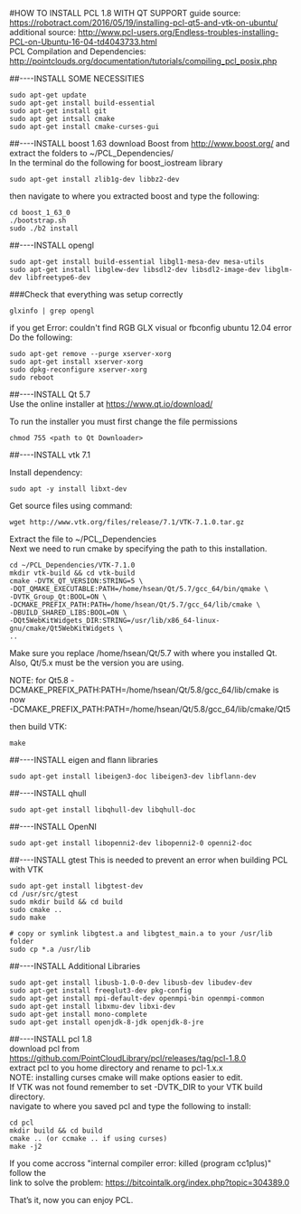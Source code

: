 #HOW TO INSTALL PCL 1.8 WITH QT SUPPORT
guide source: https://robotract.com/2016/05/19/installing-pcl-qt5-and-vtk-on-ubuntu/  
additional source: http://www.pcl-users.org/Endless-troubles-installing-PCL-on-Ubuntu-16-04-td4043733.html    
PCL Compilation and Dependencies: http://pointclouds.org/documentation/tutorials/compiling_pcl_posix.php   

##----INSTALL SOME NECESSITIES
```
sudo apt-get update
sudo apt-get install build-essential
sudo apt-get install git
sudo apt get intsall cmake
sudo apt-get install cmake-curses-gui 
```

##----INSTALL boost 1.63
download Boost from http://www.boost.org/ and extract the folders to ~/PCL_Dependencies/   
In the terminal do the following for boost_iostream library   
```
sudo apt-get install zlib1g-dev libbz2-dev
```
then navigate to where you extracted boost and type the following:   
```
cd boost_1_63_0
./bootstrap.sh
sudo ./b2 install
```
##----INSTALL opengl   
```
sudo apt-get install build-essential libgl1-mesa-dev mesa-utils
sudo apt-get install libglew-dev libsdl2-dev libsdl2-image-dev libglm-dev libfreetype6-dev
```
###Check that everything was setup correctly 
```
glxinfo | grep opengl
```
if you get Error: couldn't find RGB GLX visual or fbconfig ubuntu 12.04 error   
Do the following:   
```
sudo apt-get remove --purge xserver-xorg
sudo apt-get install xserver-xorg
sudo dpkg-reconfigure xserver-xorg
sudo reboot
```
##----INSTALL Qt 5.7   
Use the online installer at https://www.qt.io/download/  

To run the installer you must first change the file permissions      
```   
chmod 755 <path to Qt Downloader>   
```   


##----INSTALL vtk 7.1   

Install dependency:     
```
sudo apt -y install libxt-dev
```
Get source files using command:
```
wget http://www.vtk.org/files/release/7.1/VTK-7.1.0.tar.gz
```
Extract the file to ~/PCL_Dependencies   
Next we need to run cmake by specifying the path to this installation.   
```
cd ~/PCL_Dependencies/VTK-7.1.0   
mkdir vtk-build && cd vtk-build
cmake -DVTK_QT_VERSION:STRING=5 \
-DQT_QMAKE_EXECUTABLE:PATH=/home/hsean/Qt/5.7/gcc_64/bin/qmake \
-DVTK_Group_Qt:BOOL=ON \
-DCMAKE_PREFIX_PATH:PATH=/home/hsean/Qt/5.7/gcc_64/lib/cmake \
-DBUILD_SHARED_LIBS:BOOL=ON \
-DQt5WebKitWidgets_DIR:STRING=/usr/lib/x86_64-linux-gnu/cmake/Qt5WebKitWidgets \
.. 
```
Make sure you replace /home/hsean/Qt/5.7 with where you installed Qt.    
Also, Qt/5.x must be the version you are using.   

NOTE: for Qt5.8 -DCMAKE_PREFIX_PATH:PATH=/home/hsean/Qt/5.8/gcc_64/lib/cmake is now   
                -DCMAKE_PREFIX_PATH:PATH=/home/hsean/Qt/5.8/gcc_64/lib/cmake/Qt5    
                
then build VTK:
```
make 
```
##----INSTALL eigen and flann libraries   
```
sudo apt-get install libeigen3-doc libeigen3-dev libflann-dev
```
##----INSTALL qhull   
```
sudo apt-get install libqhull-dev libqhull-doc
```
##----INSTALL OpenNI   
```
sudo apt-get install libopenni2-dev libopenni2-0 openni2-doc
```
##----INSTALL gtest
This is needed to prevent an error when building PCL with VTK  
```
sudo apt-get install libgtest-dev
cd /usr/src/gtest
sudo mkdir build && cd build
sudo cmake ..
sudo make

# copy or symlink libgtest.a and libgtest_main.a to your /usr/lib folder
sudo cp *.a /usr/lib
```
##----INSTALL Additional Libraries 
```
sudo apt-get install libusb-1.0-0-dev libusb-dev libudev-dev   
sudo apt-get install freeglut3-dev pkg-config 
sudo apt-get install mpi-default-dev openmpi-bin openmpi-common
sudo apt-get install libxmu-dev libxi-dev 
sudo apt-get install mono-complete
sudo apt-get install openjdk-8-jdk openjdk-8-jre
```
##----INSTALL pcl 1.8   
download pcl from https://github.com/PointCloudLibrary/pcl/releases/tag/pcl-1.8.0   
extract pcl to you home directory and rename to pcl-1.x.x   
NOTE: installing curses cmake will make options easier to edit.   
      If VTK was not found remember to set -DVTK_DIR to your VTK build directory.    
navigate to where you saved pcl and type the following to install:  
```
cd pcl
mkdir build && cd build
cmake .. (or ccmake .. if using curses)
make -j2
```
If you come accross "internal compiler error: killed (program cc1plus)" follow the   
link to solve the problem: https://bitcointalk.org/index.php?topic=304389.0  

That’s it, now you can enjoy PCL.   
